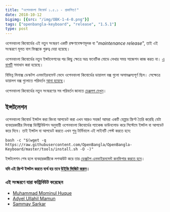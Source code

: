 ```yaml
---
title: "ওপেনবাংলা কিবোর্ড ১.৫.১ - প্রকাশিত!"
date: 2018-10-12
bigimg: [{src: "/img/OBK-1-4-0.png"}]
tags: ["openbangla-keyboard", "release", "1.5.1"]
type: post
---
```


ওপেনবাংলা কিবোর্ডের এই নতুন সংস্করণ একটি রক্ষণাবেক্ষণমূলক বা "*maintenance release*", তাই এই সংস্করণে মূলত বাগ ফিক্সকে গুরুত্ব দেয়া হয়েছে।
<!--more-->

ওপেনবাংলা কিবোর্ডের নতুন ইন্সটলেশনের পর কিছু ক্ষেত্রে অভ্র ফনেটিক মোডে লেখার সময় সাজেশন কাজ করত না। [এ বাগটি](https://github.com/OpenBangla/OpenBangla-Keyboard/issues/73) সমাধান করা হয়েছে।

বিভিন্ন লিনাক্স ডেস্কটপ এনভাইরনমেন্ট ভেদে ওপেনবাংলা কিবোর্ডের ডায়ালগ বক্স গুলো অসামঞ্জস্যপূর্ণ ছিল। সেক্ষেত্রে ডায়ালগ বক্স গুলোতে পরিবর্তন [আনা হয়েছে](https://github.com/OpenBangla/OpenBangla-Keyboard/pull/66)। 

ওপেনবাংলা কিবোর্ডের নতুন সংস্করণের সব পরিবর্তন জানতে [চেঞ্জলগ দেখুন](https://github.com/OpenBangla/OpenBangla-Keyboard/blob/master/CHANGELOG.md#151)।

## ইন্সটলেশন
ওপেনবাংলা কিবোর্ড ইন্সটল করা কিংবা আপডেট করা এখন আরও সহজ! আমরা একটি হেল্পার স্ক্রিপ্ট তৈরি করেছি যেটা ব্যবহারকারীর লিনাক্স ডিস্ট্রিবিউশন অনুযায়ী ওপেনবাংলা কিবোর্ডের প্যাকেজ ডাউনলোড করে সিস্টেমে ইন্সটল বা আপডেট করে দিবে। তাই ইন্সটল বা আপডেট করতে এখন শুধু টার্মিনালে এই লাইনটি পেস্ট করতে হবে:
```
bash -c "$(wget -q https://raw.githubusercontent.com/OpenBangla/OpenBangla-Keyboard/master/tools/install.sh -O -)"
```
ইন্সটলেশন শেষ হলে ব্যবহারকারীকে লগআউট করে তার [ডেক্সটপ এনভাইরনমেন্ট কনফিগার করতে হবে](https://github.com/OpenBangla/OpenBangla-Keyboard/wiki/Configuring-Environment)।

**যদি এই স্ক্রিপ্ট ইন্সটল করতে ব্যর্থ হয় তবে [উইকি ভিজিট করুন](https://github.com/OpenBangla/OpenBangla-Keyboard/wiki/Installing-OpenBangla-Keyboard)।**

### এই সংস্করণে যারা কন্ট্রিবিউট করেছেন
* [Muhammad Mominul Huque](https://github.com/mominul)
* [Adyel Ullahil Mamun](https://github.com/Adyel)
* [Sammay Sarkar](https://github.com/bdeshi)